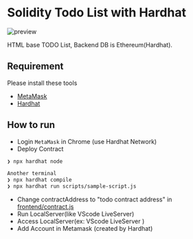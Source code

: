 # Solidity Todo List with Hardhat

![preview](https://raw.githubusercontent.com/lirlia/medium/main/articles/2022-solidity-todo/images/preview.gif)

HTML base TODO List, Backend DB is Ethereum(Hardhat).

## Requirement

Please install these tools

- [MetaMask](https://chrome.google.com/webstore/detail/metamask/nkbihfbeogaeaoehlefnkodbefgpgknn?hl=ja)
- [Hardhat](https://hardhat.org/getting-started/)

## How to run

- Login `MetaMask` in Chrome (use Hardhat Network)
- Deploy Contract

```sh
❯ npx hardhat node

Another terminal
❯ npx hardhat compile
❯ npx hardhat run scripts/sample-script.js
```

- Change contractAddress to "todo contract address" in [frontend/contract.js](frontend/contract.js)
- Run LocalServer(like VScode LiveServer)
- Access LocalServer(ex: VScode LiveServer )
- Add Account in Metamask (created by Hardhat)
